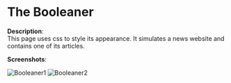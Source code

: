 # The Booleaner

**Description**: <br>
This page uses css to style its appearance. It simulates a news website and contains one of its articles. <br>

**Screenshots**: <br>

![Booleaner1](https://user-images.githubusercontent.com/85038274/151665828-ff437eac-b165-4356-ab6c-1b9350c17c83.PNG)
![Booleaner2](https://user-images.githubusercontent.com/85038274/151665834-c33f9e7d-5f46-41b3-8962-cacfebd52821.PNG)
